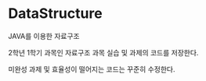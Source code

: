 # DataStructure
JAVA를 이용한 자료구조

2학년 1학기 과목인 자료구조 과목 실습 및 과제의 코드를 저장한다.

미완성 과제 및 효율성이 떨어지는 코드는 꾸준히 수정한다.
